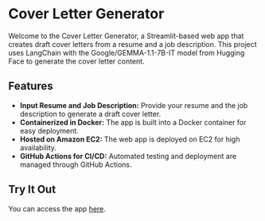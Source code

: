 # Cover Letter Generator

Welcome to the Cover Letter Generator, a Streamlit-based web app that creates draft cover letters from a resume and a job description. This project uses LangChain with the Google/GEMMA-1.1-7B-IT model from Hugging Face to generate the cover letter content.

## Features
- **Input Resume and Job Description:** Provide your resume and the job description to generate a draft cover letter.
- **Containerized in Docker:** The app is built into a Docker container for easy deployment.
- **Hosted on Amazon EC2:** The web app is deployed on EC2 for high availability.
- **GitHub Actions for CI/CD:** Automated testing and deployment are managed through GitHub Actions.

## Try It Out
You can access the app [here](http://35.91.128.134:8501/).
